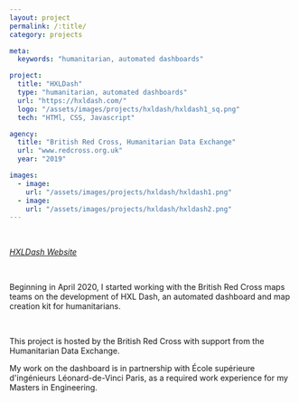 ```yaml
---
layout: project
permalink: /:title/
category: projects

meta:
  keywords: "humanitarian, automated dashboards"

project:
  title: "HXLDash"
  type: "humanitarian, automated dashboards"
  url: "https://hxldash.com/"
  logo: "/assets/images/projects/hxldash/hxldash1_sq.png"
  tech: "HTMl, CSS, Javascript"

agency:
  title: "British Red Cross, Humanitarian Data Exchange"
  url: "www.redcross.org.uk"
  year: "2019"

images:
  - image:
    url: "/assets/images/projects/hxldash/hxldash1.png"
  - image:
    url: "/assets/images/projects/hxldash/hxldash2.png"
---
```

<br>
<p><i><a href="https://hxldash.com/">HXLDash Website</a></i></p>
<br>
<p>Beginning in April 2020, I started working with the British Red Cross maps teams on the development of HXL Dash, an automated dashboard and map creation kit for humanitarians.</p>
<br>
<p>This project is hosted by the British Red Cross with support from the Humanitarian Data Exchange.</p>
<p>My work on the dashboard is in partnership with École supérieure d'ingénieurs Léonard-de-Vinci Paris, as a required work experience for my Masters in Engineering.</p>
